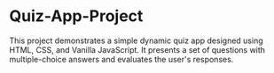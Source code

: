 # Quiz-App-Project
This project demonstrates a simple dynamic quiz app designed using HTML, CSS, and Vanilla JavaScript. It presents a set of questions with multiple-choice answers and evaluates the user's responses.
